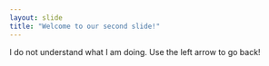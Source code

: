 ```yaml
---
layout: slide
title: "Welcome to our second slide!"
---
```

I do not understand what I am doing.
Use the left arrow to go back!
